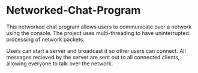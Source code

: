 # Networked-Chat-Program

This networked chat program allows users to communicate over a network using the console.
The project uses multi-threading to have uninterrupted processing of network packets.

Users can start a server and broadcast it so other users can connect.
All messages recieved by the server are sent out to all connected clients,
allowing everyone to talk over the network.
